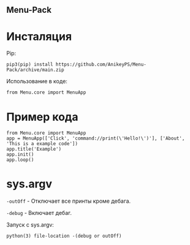 ## Menu-Pack

# Инсталяция

Pip:

```
pip3(pip) install https://github.com/AnikeyPS/Menu-Pack/archive/main.zip
```

Использование в коде:

```
from Menu.core import MenuApp
```

# Пример кода

```
from Menu.core import MenuApp
app = MenuApp(['Click', 'command://print(\'Hello!\')'], ['About', 'This is a example code'])
app.title('Example')
app.init()
app.loop()
```

# sys.argv

`-outOff` - Отключает все принты кроме дебага.

`-debug` - Включает дебаг.

Запуск с sys.argv:

```
python(3) file-location -(debug or outOff)
```
